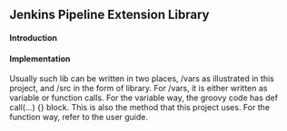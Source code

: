 ## Jenkins Pipeline Extension Library

#### Introduction

#### Implementation
Usually such lib can be written in two places, /vars as illustrated in this project, and /src in the form of library.
For /vars, it is either written as variable or function calls.
For the variable way, the groovy code has def call(...) {} block. This is also the method that this project uses.
For the function way, refer to the user guide.